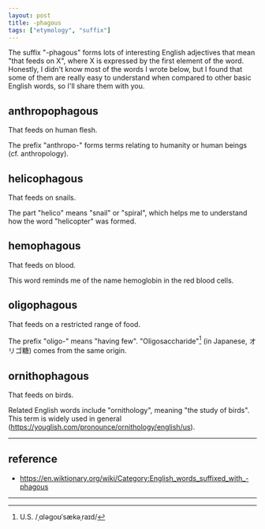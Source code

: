 ```yaml
---
layout: post
title: -phagous
tags: ["etymology", "suffix"]
---
```


The suffix "-phagous" forms lots of interesting English adjectives that mean "that feeds on X", where X is expressed by the first element of the word.
Honestly, I didn't know most of the words I wrote below, but I found that some of them are really easy to understand when compared to other basic English words, so I'll share them with you.

## anthropophagous
That feeds on human flesh.

The prefix "anthropo-" forms terms relating to humanity or human beings (cf. anthropology).

## helicophagous
That feeds on snails.

The part "helico" means "snail" or "spiral", which helps me to understand how the word "helicopter" was formed.

## hemophagous
That feeds on blood.

This word reminds me of the name hemoglobin in the red blood cells.

## oligophagous
That feeds on a restricted range of food.

The prefix "oligo-" means "having few".
"Oligosaccharide"[^oligosaccharide-pron] (in Japanese, オリゴ糖) comes from the same origin.

## ornithophagous
That feeds on birds.

Related English words include "ornithology", meaning "the study of birds".
This term is widely used in general (<https://youglish.com/pronounce/ornithology/english/us>).

---

## reference
- <https://en.wiktionary.org/wiki/Category:English_words_suffixed_with_-phagous>

---

[^oligosaccharide-pron]: U.S. /ˌɑləɡoʊˈsækəˌraɪd/